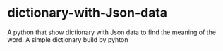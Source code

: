# dictionary-with-Json-data
A python that show dictionary with Json data to find the meaning of the word.
A simple dictionary  build by pyhton
